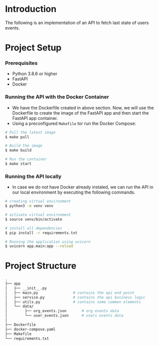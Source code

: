 # Introduction

The following is an implementation of an API to fetch last state of users events.

# Project Setup

### Prerequisites

- Python 3.8.6 or higher
- FastAPI
- Docker

### Running the API with the Docker Container

- We have the Dockerfile created in above section. Now, we will use the Dockerfile to create the image of the FastAPI app and then start the FastAPI app container.
- Using a preconfigured `Makefile` tor run the Docker Compose:

```sh
# Pull the latest image
$ make pull

# Build the image
$ make build

# Run the container
$ make start
```


### Running the API locally

- In case we do not have Docker already instaled, we can run the API in our local environment by executing the following commands.


```sh
# creating virtual environment
$ python3 -m venv venv

# activate virtual environment
$ source venv/bin/activate

# install all dependencies
$ pip install -r requirements.txt

# Running the application using uvicorn
$ uvicorn app.main:app --reload
```

# Project Structure

```sh
.
├── app
│   ├── __init__.py
│   ├── main.py                # contains the api end point
│   ├── service.py             # contains the api business logic
│   ├── utils.py               # contains some common elements
│   └── data/ 
│        ├── org_events.json       # org events data  
│        └── user_events.json      # users events data   
│           
├── Dockerfile
├── docker-compose.yaml
├── Makefile
└── requirements.txt
```
